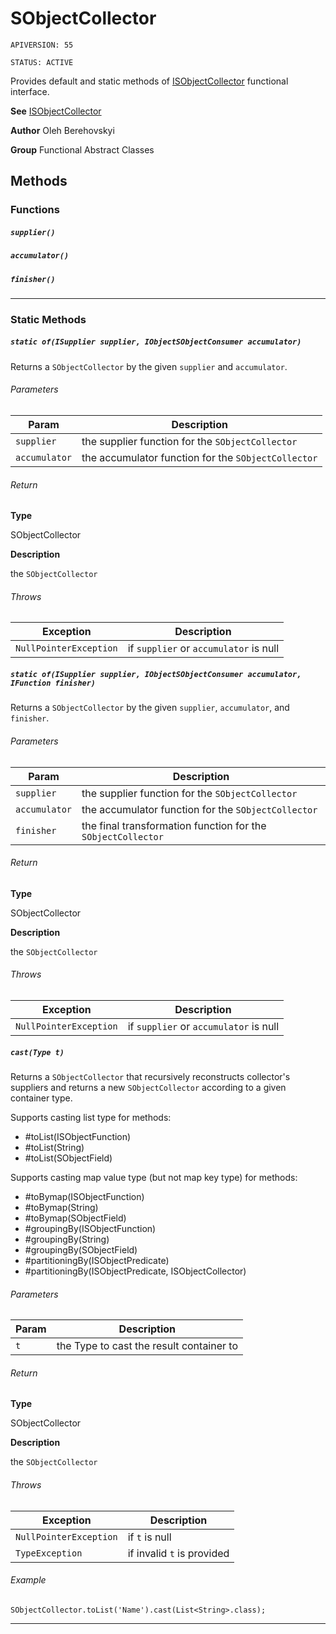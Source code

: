 # SObjectCollector

`APIVERSION: 55`

`STATUS: ACTIVE`

Provides default and static methods of [ISObjectCollector](/docs/Functional-Interfaces/ISObjectCollector.md) functional interface.


**See** [ISObjectCollector](/docs/Functional-Interfaces/ISObjectCollector.md)


**Author** Oleh Berehovskyi


**Group** Functional Abstract Classes

## Methods
### Functions
##### `supplier()`
##### `accumulator()`
##### `finisher()`
---
### Static Methods
##### `static of(ISupplier supplier, IObjectSObjectConsumer accumulator)`

Returns a `SObjectCollector` by the given `supplier` and `accumulator`.

###### Parameters
|Param|Description|
|---|---|
|`supplier`|the supplier function for the `SObjectCollector`|
|`accumulator`|the accumulator function for the `SObjectCollector`|

###### Return

**Type**

SObjectCollector

**Description**

the `SObjectCollector`

###### Throws
|Exception|Description|
|---|---|
|`NullPointerException`|if `supplier` or `accumulator` is null|

##### `static of(ISupplier supplier, IObjectSObjectConsumer accumulator, IFunction finisher)`

Returns a `SObjectCollector` by the given `supplier`, `accumulator`, and `finisher`.

###### Parameters
|Param|Description|
|---|---|
|`supplier`|the supplier function for the `SObjectCollector`|
|`accumulator`|the accumulator function for the `SObjectCollector`|
|`finisher`|the final transformation function for the `SObjectCollector`|

###### Return

**Type**

SObjectCollector

**Description**

the `SObjectCollector`

###### Throws
|Exception|Description|
|---|---|
|`NullPointerException`|if `supplier` or `accumulator` is null|

##### `cast(Type t)`

Returns a `SObjectCollector` that recursively reconstructs collector&apos;s suppliers and returns a new `SObjectCollector` according to a given container type. <p>Supports casting list type for methods:</p> <ul>     <li>#toList(ISObjectFunction)</li>     <li>#toList(String)</li>     <li>#toList(SObjectField)</li> <p/> </ul> <p>Supports casting map value type (but not map key type) for methods:</p> <ul>     <li>#toBy<T>map(ISObjectFunction)</li>     <li>#toBy<T>map(String)</li>     <li>#toBy<T>map(SObjectField)</li>     <li>#groupingBy<T>(ISObjectFunction)</li>     <li>#groupingBy<T>(String)</li>     <li>#groupingBy<T>(SObjectField)</li>     <li>#partitioningBy(ISObjectPredicate)</li>     <li>#partitioningBy(ISObjectPredicate, ISObjectCollector)</li> </ul>

###### Parameters
|Param|Description|
|---|---|
|`t`|the Type to cast the result container to|

###### Return

**Type**

SObjectCollector

**Description**

the `SObjectCollector`

###### Throws
|Exception|Description|
|---|---|
|`NullPointerException`|if `t` is null|
|`TypeException`|if invalid `t` is provided|

###### Example
```apex
SObjectCollector.toList('Name').cast(List<String>.class);
```

---
